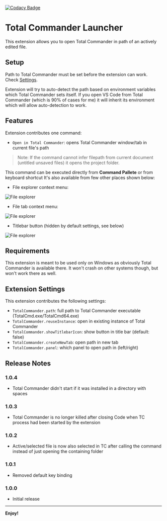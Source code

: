 [![Codacy 
Badge](https://api.codacy.com/project/badge/Grade/20efa6e3569940ed9b9bb818a19bb1d8)](https://www.codacy.com/app/ipatalas/vscode-totalcommander?utm_source=github.com&amp;utm_medium=referral&amp;utm_content=ipatalas/vscode-totalcommander&amp;utm_campaign=Badge_Grade)

# Total Commander Launcher

This extension allows you to open Total Commander in path of an actively edited file.

## Setup

Path to Total Commander must be set before the extension can work. Check [Settings](#Extension-Settings).

Extension will try to auto-detect the path based on environment variables which Total Commander sets itself. If you open VS Code from Total Commander (which is 90% of cases for me) it will inherit its environment which will allow auto-detection to work.

## Features

Extension contributes one command:

* `Open in Total Commander`: opens Total Commander window/tab in current file's path

> Note: If the command cannot infer filepath from current document (untitled unsaved files) it opens the project folder.

This command can be executed directly from **Command Pallete** or from keyboard shortcut
It's also available from few other places shown below:

* File explorer context menu:

![File explorer](images/file-explorer.png)

* File tab context menu:

![File explorer](images/file-tab.png)

* Titlebar button (hidden by default settings, see below)

![File explorer](images/titlebar.png)

## Requirements

This extension is meant to be used only on Windows as obviously Total Commander is available there. It won't crash on other systems though, but won't work there as well.

## Extension Settings

This extension contributes the following settings:

* `TotalCommander.path`: full path to Total Commander executable (TotalCmd.exe/TotalCmd64.exe)
* `TotalCommander.reuseInstance`: open in existing instance of Total Commander
* `TotalCommander.showTitlebarIcon`: show button in title bar (default: false)
* `TotalCommander.createNewTab`: open path in new tab
* `TotalCommander.panel`: which panel to open path in (left/right)

## Release Notes

### 1.0.4

- Total Commander didn't start if it was installed in a directory with spaces

### 1.0.3

- Total Commander is no longer killed after closing Code when TC process had been started by the extension

### 1.0.2

- Active/selected file is now also selected in TC after calling the command instead of just opening the containing folder

### 1.0.1

- Removed default key binding

### 1.0.0

- Initial release

---

**Enjoy!**
